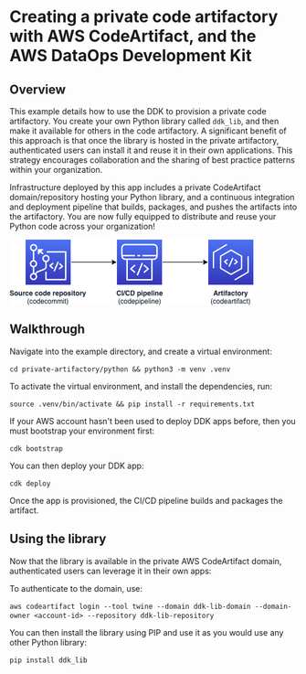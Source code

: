 # Creating a private code artifactory with AWS CodeArtifact, and the AWS DataOps Development Kit

## Overview

This example details how to use the DDK to provision a private code artifactory. You create your own Python library called `ddk_lib`, and then make it available for others in the code artifactory.
A significant benefit of this approach is that once the library is hosted in the private artifactory, authenticated users can install it and reuse it in their own applications.
This strategy encourages collaboration and the sharing of best practice patterns within your organization.

Infrastructure deployed by this app includes a private CodeArtifact domain/repository hosting your Python library, and a continuous integration and deployment pipeline that builds, packages, and pushes the artifacts into the artifactory. 
You are now fully equipped to distribute and reuse your Python code across your organization!

<img align="center" src="docs/_static/artifactory.png">

## Walkthrough

Navigate into the example directory, and create a virtual environment:

```console
cd private-artifactory/python && python3 -m venv .venv
```

To activate the virtual environment, and install the dependencies, run:

```console
source .venv/bin/activate && pip install -r requirements.txt
```

If your AWS account hasn't been used to deploy DDK apps before, then you must bootstrap your environment first:

```console
cdk bootstrap
```

You can then deploy your DDK app:

```console
cdk deploy
```

Once the app is provisioned, the CI/CD pipeline builds and packages the artifact.

## Using the library

Now that the library is available in the private AWS CodeArtifact domain, authenticated users can leverage it in their own apps:

To authenticate to the domain, use:
```console
aws codeartifact login --tool twine --domain ddk-lib-domain --domain-owner <account-id> --repository ddk-lib-repository
```

You can then install the library using PIP and use it as you would use any other Python library:

```console
pip install ddk_lib
```
